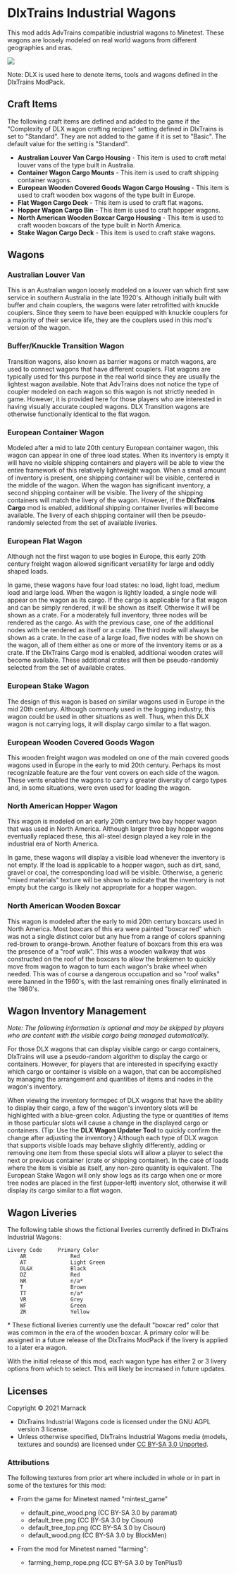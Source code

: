 # DlxTrains Industrial Wagons

This mod adds AdvTrains compatible industrial wagons to Minetest.  These wagons are loosely modeled on real world wagons from different geographies and eras.

![](screenshot.png)

Note: DLX is used here to denote items, tools and wagons defined in the DlxTrains ModPack.

## Craft Items

The following craft items are defined and added to the game if the "Complexity of DLX wagon crafting recipes" setting defined in DlxTrains is set to "Standard".  They are not added to the game if it is set to "Basic".  The default value for the setting is "Standard".

- **Australian Louver Van Cargo Housing** - This item is used to craft metal louver vans of the type built in Australia.
- **Container Wagon Cargo Mounts** - This item is used to craft shipping container wagons.
- **European Wooden Covered Goods Wagon Cargo Housing** - This item is used to craft wooden box wagons of the type built in Europe.
- **Flat Wagon Cargo Deck** - This item is used to craft flat wagons.
- **Hopper Wagon Cargo Bin** - This item is used to craft hopper wagons.
- **North American Wooden Boxcar Cargo Housing** - This item is used to craft wooden boxcars of the type built in North America.
- **Stake Wagon Cargo Deck** - This item is used to craft stake wagons.


## Wagons

### Australian Louver Van

This is an Australian wagon loosely modeled on a louver van which first saw service in southern Australia in the late 1920's.  Although initially built with buffer and chain couplers, the wagons were later retrofitted with knuckle couplers.  Since they seem to have been equipped with knuckle couplers for a majority of their service life, they are the couplers used in this mod's version of the wagon. 

### Buffer/Knuckle Transition Wagon

Transition wagons, also known as barrier wagons or match wagons, are used to connect wagons that have different couplers.  Flat wagons are typically used for this purpose in the real world since they are usually the lightest wagon available.  Note that AdvTrains does not notice the type of coupler modeled on each wagon so this wagon is not strictly needed in game.  However, it is provided here for those players who are interested in having visually accurate coupled wagons.  DLX Transition wagons are otherwise functionally identical to the flat wagon.

### European Container Wagon

Modeled after a mid to late 20th century European container wagon, this wagon can appear in one of three load states.  When its inventory is empty it will have no visible shipping containers and players will be able to view the entire framework of this relatively lightweight wagon.  When a small amount of inventory is present, one shipping container will be visible, centered in the middle of the wagon.  When the wagon has significant inventory, a second shipping container will be visible.  The livery of the shipping containers will match the livery of the wagon.  However, if the **DlxTrains Cargo** mod is enabled, additional shipping container liveries will become available.  The livery of each shipping container will then be pseudo-randomly selected from the set of available liveries.

### European Flat Wagon

Although not the first wagon to use bogies in Europe, this early 20th century freight wagon allowed significant versatility for large and oddly shaped loads.

In game, these wagons have four load states: no load, light load, medium load and large load.  When the wagon is lightly loaded, a single node will appear on the wagon as its cargo.  If the cargo is applicable for a flat wagon and can be simply rendered, it will be shown as itself.  Otherwise it will be shown as a crate.  For a moderately full inventory, three nodes will be rendered as the cargo.  As with the previous case, one of the additional nodes with be rendered as itself or a crate.  The third node will always be shown as a crate.  In the case of a large load, five nodes with be shown on the wagon, all of them either as one or more of the inventory items or as a crate.   If the DlxTrains Cargo mod is enabled, additional wooden crates will become available.  These additional crates will then be pseudo-randomly selected from the set of available crates.

### European Stake Wagon

The design of this wagon is based on similar wagons used in Europe in the mid 20th century.  Although commonly used in the logging industry, this wagon could be used in other situations as well.  Thus, when this DLX wagon is not carrying logs, it will display cargo similar to a flat wagon.

### European Wooden Covered Goods Wagon

This wooden freight wagon was modeled on one of the main covered goods wagons used in Europe in the early to mid 20th century.  Perhaps its most recognizable feature are the four vent covers on each side of the wagon.  These vents enabled the wagons to carry a greater diversity of cargo types and, in some situations, were even used for loading the wagon.

### North American Hopper Wagon

This wagon is modeled on an early 20th century two bay hopper wagon that was used in North America.  Although larger three bay hopper wagons eventually replaced these, this all-steel design played a key role in the industrial era of North America.

In game, these wagons will display a visible load whenever the inventory is not empty.  If the load is applicable to a hopper wagon, such as dirt, sand, gravel or coal, the corresponding load will be visible.  Otherwise, a generic "mixed materials" texture will be shown to indicate that the inventory is not empty but the cargo is likely not appropriate for a hopper wagon.

### North American Wooden Boxcar

This wagon is modeled after the early to mid 20th century boxcars used in North America.  Most boxcars of this era were painted "boxcar red" which was not a single distinct color but any hue from a range of colors spanning red-brown to orange-brown.  Another feature of boxcars from this era was the presence of a "roof walk".  This was a wooden walkway that was constructed on the roof of the boxcars to allow the brakemen to quickly move from wagon to wagon to turn each wagon's brake wheel when needed.  This was of course a dangerous occupation and so "roof walks" were banned in the 1960's, with the last remaining ones finally eliminated in the 1980's.

## Wagon Inventory Management

*Note: The following information is optional and may be skipped by players who are content with the visible cargo being managed automatically.*

For those DLX wagons that can display visible cargo or cargo containers, DlxTrains will use a pseudo-random algorithm to display the cargo or containers.  However, for players that are interested in specifying exactly which cargo or container is visible on a wagon, that can be accomplished by managing the arrangement and quantities of items and nodes in the wagon's inventory.

When viewing the inventory formspec of DLX wagons that have the ability to display their cargo, a few of the wagon's inventory slots will be highlighted with a blue-green color.  Adjusting the type or quantities of items in those particular slots will cause a change in the displayed cargo or containers.  (Tip: Use the **DLX Wagon Updater Tool** to quickly confirm the change after adjusting the inventory.) Although each type of DLX wagon that supports visible loads may behave slightly differently, adding or removing one item from these special slots will allow a player to select the next or previous container (crate or shipping container).  In the case of loads where the item is visible as itself, any non-zero quantity is equivalent.  The European Stake Wagon will only show logs as its cargo when one or more tree nodes are placed in the first (upper-left) inventory slot, otherwise it will display its cargo similar to a flat wagon.

## Wagon Liveries

The following table shows the fictional liveries currently defined in DlxTrains Industrial Wagons:

```
Livery Code		Primary Color
    AR				Red
    AT				Light Green
    DL&X			Black
    DZ				Red
    NR				n/a*
    T				Brown
    TT				n/a*
    VR				Grey
    WF				Green
    ZR				Yellow
```
\* These fictional liveries currently use the default "boxcar red" color that was common in the era of the wooden boxcar.  A primary color will be assigned  in a future release of the DlxTrains ModPack if the livery is applied to a later era wagon.

With the initial release of this mod, each wagon type has either 2 or 3 livery options from which to select.  This will likely be increased in future updates.

## Licenses

Copyright © 2021 Marnack

- DlxTrains Industrial Wagons code is licensed under the GNU AGPL version 3 license.
- Unless otherwise specified, DlxTrains Industrial Wagons media (models, textures and sounds) are licensed under [CC BY-SA 3.0 Unported](https://creativecommons.org/licenses/by-sa/3.0/).

### Attributions

The following textures from prior art where included in whole or in part in some of the textures for this mod:

- From the game for Minetest named "mintest_game"
	- default_pine_wood.png (CC BY-SA 3.0 by paramat)
	- default_tree.png (CC BY-SA 3.0 by Cisoun)
	- default_tree_top.png (CC BY-SA 3.0 by Cisoun)
	- default_wood.png (CC BY-SA 3.0 by BlockMen)

- From the mod for Minetest named "farming":
	- farming_hemp_rope.png (CC BY-SA 3.0 by TenPlus1)

